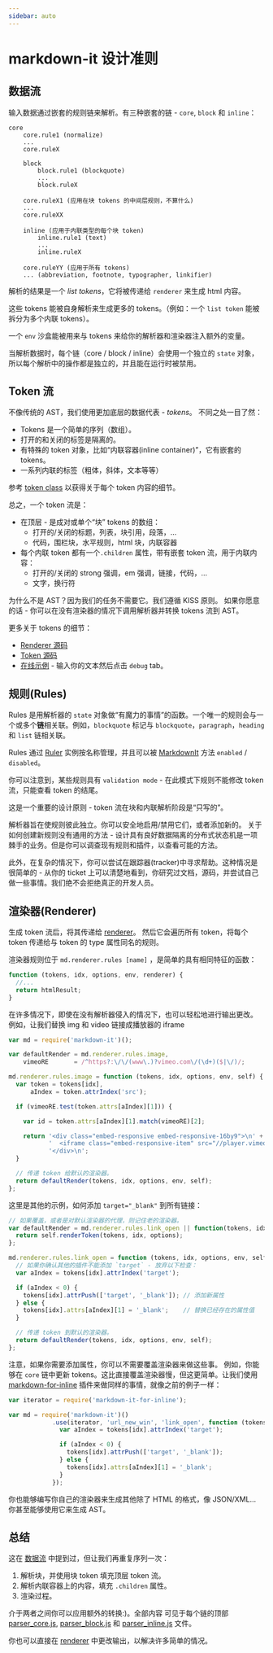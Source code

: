```yaml
---
sidebar: auto
---
```

# markdown-it 设计准则

## 数据流

输入数据通过嵌套的规则链来解析。有三种嵌套的链 -
`core`, `block` 和 `inline`：

```
core
    core.rule1 (normalize)
    ...
    core.ruleX

    block
        block.rule1 (blockquote)
        ...
        block.ruleX

    core.ruleX1 (应用在块 tokens 的中间层规则，不算什么)
    ...
    core.ruleXX

    inline (应用于内联类型的每个块 token)
        inline.rule1 (text)
        ...
        inline.ruleX

    core.ruleYY (应用于所有 tokens)
    ... (abbreviation, footnote, typographer, linkifier)

```

解析的结果是一个 *list tokens*，它将被传递给 `renderer` 来生成 html 内容。

这些 tokens 能被自身解析来生成更多的 tokens。（例如：一个 `list token` 能被拆分为多个内联 tokens）。

一个 `env` 沙盒能被用来与 tokens 来给你的解析器和渲染器注入额外的变量。

当解析数据时，每个链（core / block / inline）会使用一个独立的 `state` 对象，所以每个解析中的操作都是独立的，并且能在运行时被禁用。

## Token 流

不像传统的 AST，我们使用更加底层的数据代表 - *tokens*。
不同之处一目了然：

- Tokens 是一个简单的序列（数组）。
- 打开的和关闭的标签是隔离的。
- 有特殊的 token 对象，比如“内联容器(inline container)”，它有嵌套的 tokens。
- 一系列内联的标签（粗体，斜体，文本等等）

参考 [token class](https://github.com/markdown-it/markdown-it/blob/master/lib/token.js)
以获得关于每个 token 内容的细节。

总之，一个 token 流是：

- 在顶层 - 是成对或单个“块” tokens 的数组：
  - 打开的/关闭的标题，列表，块引用，段落，...
  - 代码，围栏块，水平规则，html 块，内联容器
- 每个内联 token 都有一个`.children` 属性，带有嵌套 token 流，用于内联内容：
  - 打开的/关闭的 strong 强调，em 强调，链接，代码，...
  - 文字，换行符

为什么不是 AST？因为我们的任务不需要它。我们遵循 KISS 原则。
如果你愿意的话 - 你可以在没有渲染器的情况下调用解析器并转换 tokens 流到 AST。

更多关于 tokens 的细节：

- [Renderer 源码](https://github.com/markdown-it/markdown-it/blob/master/lib/renderer.js)
- [Token 源码](https://github.com/markdown-it/markdown-it/blob/master/lib/token.js)
- [在线示例](https://markdown-it.github.io/) - 输入你的文本然后点击 `debug` tab。


## 规则(Rules)

Rules 是用解析器的 `state` 对象做“有魔力的事情”的函数。一个唯一的规则会与一个或多个**链**相关联。例如，`blockquote` 标记与 `blockquote`，`paragraph`，`heading` 和 `list` 链相关联。

Rules 通过 [Ruler](https://markdown-it.github.io/markdown-it/#Ruler) 实例按名称管理，并且可以被 [MarkdownIt](https://markdown-it.github.io/markdown-it/#MarkdownIt) 方法 `enabled` / `disabled`。

你可以注意到，某些规则具有 `validation mode` - 在此模式下规则不能修改 token 流，只能查看 token 的结尾。

这是一个重要的设计原则 - token 流在块和内联解析阶段是“只写的”。

解析器旨在使规则彼此独立。你可以安全地启用/禁用它们，或者添加新的。
关于如何创建新规则没有通用的方法 - 设计具有良好数据隔离的分布式状态机是一项棘手的业务。但是你可以调查现有规则和插件，以查看可能的方法。

此外，在复杂的情况下，你可以尝试在跟踪器(tracker)中寻求帮助。这种情况是很简单的 - 从你的 ticket 上可以清楚地看到，你研究过文档，源码，并尝试自己做一些事情。我们绝不会拒绝真正的开发人员。


## 渲染器(Renderer)

生成 token 流后，将其传递给 [renderer](https://github.com/markdown-it/markdown-it/blob/master/lib/renderer.js)。
然后它会遍历所有 token，将每个token 传递给与 token 的 type 属性同名的规则。

渲染器规则位于 `md.renderer.rules [name]` ，是简单的具有相同特征的函数：

```js
function (tokens, idx, options, env, renderer) {
  //...
  return htmlResult;
}
```

在许多情况下，即使在没有解析器侵入的情况下，也可以轻松地进行输出更改。
例如，让我们替换 img 和 video 链接成播放器的 iframe

```js
var md = require('markdown-it')();

var defaultRender = md.renderer.rules.image,
    vimeoRE       = /^https?:\/\/(www\.)?vimeo.com\/(\d+)($|\/)/;

md.renderer.rules.image = function (tokens, idx, options, env, self) {
  var token = tokens[idx],
      aIndex = token.attrIndex('src');

  if (vimeoRE.test(token.attrs[aIndex][1])) {

    var id = token.attrs[aIndex][1].match(vimeoRE)[2];

    return '<div class="embed-responsive embed-responsive-16by9">\n' +
           '  <iframe class="embed-responsive-item" src="//player.vimeo.com/video/' + id + '"></iframe>\n' +
           '</div>\n';
  }

  // 传递 token 给默认的渲染器。
  return defaultRender(tokens, idx, options, env, self);
};
```

这里是其他的示例，如何添加 `target="_blank"` 到所有链接：

```js
// 如果覆盖，或者是对默认渲染器的代理，则记住老的渲染器。
var defaultRender = md.renderer.rules.link_open || function(tokens, idx, options, env, self) {
  return self.renderToken(tokens, idx, options);
};

md.renderer.rules.link_open = function (tokens, idx, options, env, self) {
  // 如果你确认其他的插件不能添加 `target` - 放弃以下检查：
  var aIndex = tokens[idx].attrIndex('target');

  if (aIndex < 0) {
    tokens[idx].attrPush(['target', '_blank']); // 添加新属性
  } else {
    tokens[idx].attrs[aIndex][1] = '_blank';    // 替换已经存在的属性值
  }

  // 传递 token 到默认的渲染器。
  return defaultRender(tokens, idx, options, env, self);
};
```

注意，如果你需要添加属性，你可以不需要覆盖渲染器来做这些事。
例如，你能够在 `core` 链中更新 tokens。这比直接覆盖渲染器慢，但这更简单。让我们使用 [markdown-for-inline](https://github.com/markdown-it/markdown-it-for-inline) 插件来做同样的事情，就像之前的例子一样： 

```js
var iterator = require('markdown-it-for-inline');

var md = require('markdown-it')()
            .use(iterator, 'url_new_win', 'link_open', function (tokens, idx) {
              var aIndex = tokens[idx].attrIndex('target');

              if (aIndex < 0) {
                tokens[idx].attrPush(['target', '_blank']);
              } else {
                tokens[idx].attrs[aIndex][1] = '_blank';
              }
            });
```


你也能够编写你自己的渲染器来生成其他除了 HTML 的格式，像 JSON/XML... 你甚至能够使用它来生成 AST。

## 总结

这在 [数据流](#数据流) 中提到过，但让我们再重复序列一次：

1. 解析块，并使用块 token 填充顶层 token 流。
2. 解析内联容器上的内容，填充 `.children` 属性。
3. 渲染过程。

介于两者之间你可以应用额外的转换:)。全部内容
可见于每个链的顶部
[parser_core.js](https://github.com/markdown-it/markdown-it/blob/master/lib/parser_core.js),
[parser_block.js](https://github.com/markdown-it/markdown-it/blob/master/lib/parser_block.js) 和
[parser_inline.js](https://github.com/markdown-it/markdown-it/blob/master/lib/parser_inline.js)
文件。

你也可以直接在 [renderer](https://github.com/markdown-it/markdown-it/blob/master/lib/renderer.js) 中更改输出，以解决许多简单的情况。